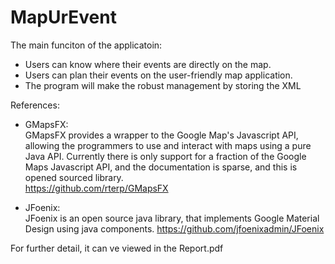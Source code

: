 # MapUrEvent
The main funciton of the applicatoin:
- Users can know where their events are directly on the map.
- Users can plan their events on the user-friendly map application.
- The program will make the robust management by storing the XML

References: 
- GMapsFX:  
  GMapsFX provides a wrapper to the Google Map's Javascript API, allowing the programmers to use and interact with maps using a pure Java API. Currently there is only support for a fraction of the Google Maps Javascript API, and the documentation is sparse, and this is opened sourced library.  
https://github.com/rterp/GMapsFX

- JFoenix:     
JFoenix is an open source java library, that implements Google Material Design using java components. https://github.com/jfoenixadmin/JFoenix

For further detail, it can ve viewed in the Report.pdf
